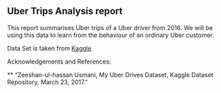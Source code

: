 ## Uber Trips Analysis report 

This report summarises Uber trips of a Uber driver from 2016. We will be using this data to learn from the behaviour of an ordinary Uber customer. 

Data Set is taken from [Kaggle](https://www.kaggle.com/datasets/zusmani/uberdrives?resource=download)


Acknowledgements and References: 

 ** “Zeeshan-ul-hassan Usmani, My Uber Drives Dataset, Kaggle Dataset Repository, March 23, 2017.”
